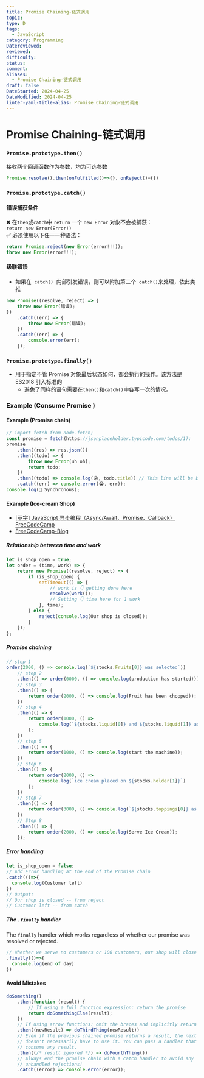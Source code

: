 ```yaml
---
title: Promise Chaining-链式调用
topic: 
type: D
tags:
  - JavaScript
category: Programming
Datereviewed: 
reviewed: 
difficulty: 
status: 
comment: 
aliases:
  - Promise Chaining-链式调用
draft: false
DateStarted: 2024-04-25
DateModified: 2024-04-25
linter-yaml-title-alias: Promise Chaining-链式调用
---
```

# Promise Chaining-链式调用
### `Promise.prototype.then()`

接收两个回调函数作为参数，均为可选参数

```js
Promise.resolve().then(onFulfilled()=>{}, onReject()={})
```

### `Promise.prototype.catch()`

#### 错误捕获条件

❌ 在`then`或`catch`中 `return` 一个 `new Error` 对象不会被捕获：  
`return new Error(Error!)`  
✅ 必须使用以下任一一种语法：

```js
return Promise.reject(new Error(error!!!));
throw new Error(error!!!);
```

#### 级联错误

- 如果在  `catch()`  内部引发错误，则可以附加第二个  `catch()`来处理，依此类推

```js
new Promise((resolve, reject) => {
	throw new Error(错误);
})
	.catch((err) => {
		throw new Error(错误);
	})
	.catch((err) => {
		console.error(err);
	});
```

### `Promise.prototype.finally()`

- 用于指定不管 Promise 对象最后状态如何，都会执行的操作。该方法是 ES2018 引入标准的
  - 避免了同样的语句需要在`then()`和`catch()`中各写一次的情况。

### Example (Consume Promise )

#### Example (Promise chain)

```js
// import fetch from node-fetch;
const promise = fetch(https://jsonplaceholder.typicode.com/todos/1);
promise
	.then((res) => res.json())
	.then((todo) => {
		throw new Error(uh oh);
		return todo;
	})
	.then((todo) => console.log(😛, todo.title)) // This line will be bypasses
	.catch((err) => console.error(😭, err));
console.log(🥪 Synchronous);
```

#### Example (Ice-cream Shop)

- [[英字] JavaScript 异步编程（Async/Await、Promise、Callback）FreeCodeCamp](https://www.bilibili.com/video/BV1g44y1z7N3/?spm_id_from=333.788.recommend_more_video.4&vd_source=be278a4cfd00a5f72dcf153eaca79333)
- [FreeCodeCamp-Blog](https://www.freecodecamp.org/news/javascript-async-await-tutorial-learn-callbacks-promises-async-await-by-making-icecream/)

##### Relationship between time and work

```javascript
let is_shop_open = true;
let order = (time, work) => {
	return new Promise((resolve, reject) => {
		if (is_shop_open) {
			setTimeout(() => {
				// work is 👇 getting done here
				resolve(work());
				// Setting 👇 time here for 1 work
			}, time);
		} else {
			reject(console.log(Our shop is closed));
		}
	});
};
```

##### Promise chaining

```js
// step 1
order(2000, () => console.log(`${stocks.Fruits[0]} was selected`))
	// step 2
	.then(() => order(0000, () => console.log(production has started)))
	// step 3
	.then(() => {
		return order(2000, () => console.log(Fruit has been chopped));
	})
	// step 4
	.then(() => {
		return order(1000, () =>
			console.log(`${stocks.liquid[0]} and ${stocks.liquid[1]} added`)
		);
	})
	// step 5
	.then(() => {
		return order(1000, () => console.log(start the machine));
	})
	// step 6
	.then(() => {
		return order(2000, () =>
			console.log(`ice cream placed on ${stocks.holder[1]}`)
		);
	})
	// step 7
	.then(() => {
		return order(3000, () => console.log(`${stocks.toppings[0]} as toppings`));
	})
	// Step 8
	.then(() => {
		return order(2000, () => console.log(Serve Ice Cream));
	});
```

##### Error handling

```javascript
let is_shop_open = false;
// Add Error handling at the end of the Promise chain
.catch(()=>{
  console.log(Customer left)
})
// Output:
// Our shop is closed -- from reject
// Customer left -- from catch
```

##### The `.finally` handler

The `finally` handler which works regardless of whether our promise was resolved or rejected.

```javascript
// Whether we serve no customers or 100 customers, our shop will close at the end of the day. Optional - Add `finally` at the very bottom of the chain
.finally(()=>{
  console.log(end of day)
})
```

#### Avoid Mistakes

```js
doSomething()
	.then(function (result) {
		// If using a full function expression: return the promise
		return doSomethingElse(result);
	})
	// If using arrow functions: omit the braces and implicitly return the result
	.then((newResult) => doThirdThing(newResult))
	// Even if the previous chained promise returns a result, the next one
	// doesn't necessarily have to use it. You can pass a handler that doesn't
	// consume any result.
	.then((/* result ignored */) => doFourthThing())
	// Always end the promise chain with a catch handler to avoid any
	// unhandled rejections!
	.catch((error) => console.error(error));
```